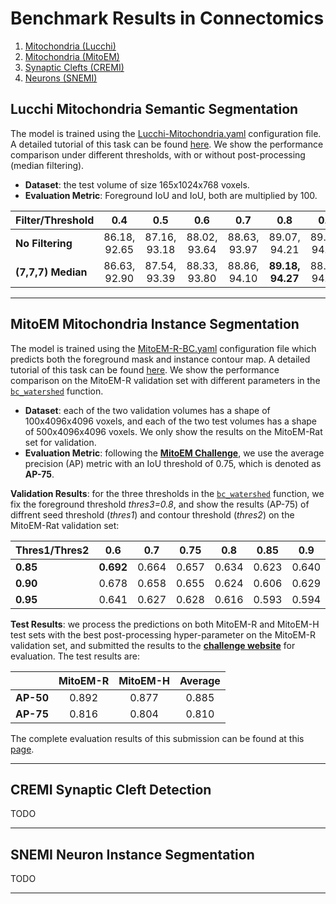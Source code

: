 # Benchmark Results in Connectomics

1. [Mitochondria (Lucchi)](#lucchi)
2. [Mitochondria (MitoEM)](#mitoem)
3. [Synaptic Clefts (CREMI)](#cremi)
4. [Neurons (SNEMI)](#snemi)

## Lucchi Mitochondria Semantic Segmentation <a name="lucchi"></a>

The model is trained using the [Lucchi-Mitochondria.yaml](https://github.com/zudi-lin/pytorch_connectomics/blob/master/configs/Lucchi-Mitochondria.yaml) configuration file. A detailed tutorial of this task can be found [here](https://connectomics.readthedocs.io/en/latest/tutorials/mito.html#semantic-segmentation). We show the performance comparison under different
thresholds, with or without post-processing (median filtering).

* **Dataset**: the test volume of size 165x1024x768 voxels.
* **Evaluation Metric**: Foreground IoU and IoU, both are multiplied by 100.

| Filter/Threshold 	|      0.4     	|      0.5     	|      0.6     	|      0.7     	|      0.8     	|      0.9     	|     0.95     	|
| :----------------     |:------------:	|:------------:	|:------------:	|:------------:	|:------------:	|:------------:	|:------------:	|
| **No Filtering**     	| 86.18, 92.65 	| 87.16, 93.18 	| 88.02, 93.64 	| 88.63, 93.97 	| 89.07, 94.21 	| 89.05, 94.20 	| 88.31, 93.81 	|
| **(7,7,7) Median**   	| 86.63, 92.90 	| 87.54, 93.39 	| 88.33, 93.80 	| 88.86, 94.10 	| **89.18, 94.27** 	| 88.96, 94.15 	| 88.01, 93.66 	|

***

## MitoEM Mitochondria Instance Segmentation <a name="mitoem"></a>

The model is trained using the [MitoEM-R-BC.yaml](https://github.com/zudi-lin/pytorch_connectomics/blob/master/configs/MitoEM/MitoEM-R-BC.yaml) configuration file which predicts both the foreground mask and instance contour map. A detailed tutorial of this task can be found [here](https://connectomics.readthedocs.io/en/latest/tutorials/mito.html#instance-segmentation). We show the performance comparison on the MitoEM-R validation set with different parameters in the [```bc_watershed```](https://zudi-lin.github.io/pytorch_connectomics/build/html/modules/utils.html#connectomics.utils.process.bc_watershed) function.

* **Dataset**: each of the two validation volumes has a shape of 100x4096x4096 voxels, and each of the two test volumes has a shape of 500x4096x4096 voxels. We only show the results on the MitoEM-Rat set for validation.
* **Evaluation Metric**: following the [**MitoEM Challenge**](https://mitoem.grand-challenge.org), we use the average precision (AP) metric with an IoU threshold of 0.75, which is denoted as **AP-75**.

**Validation Results**: for the three thresholds in the [```bc_watershed```](https://zudi-lin.github.io/pytorch_connectomics/build/html/modules/utils.html#connectomics.utils.processing.bc_watershed) function, we fix the foreground threshold *thres3=0.8*, and show the results (AP-75) of diffrent seed threshold (*thres1*) and contour threshold (*thres2*) on the MitoEM-Rat validation set:

| Thres1/Thres2 	|      0.6     	|      0.7     	|      0.75     	|      0.8     	|      0.85     	|      0.9     	|     0.95     	|
| :----------------     |:------------:	|:------------:	|:------------:	|:------------:	|:------------:	|:------------:	|:------------:	|
| **0.85**     	| **0.692** | 0.664 | 0.657 | 0.634 | 0.623 | 0.640 | 0.645 |
| **0.90**   	| 0.678 | 0.658 | 0.655 | 0.624 | 0.606 | 0.629 | 0.632 |
| **0.95**   	| 0.641 | 0.627 | 0.628 | 0.616 | 0.593 | 0.594 | 0.600 |

**Test Results**: we process the predictions on both MitoEM-R and MitoEM-H test sets with the best post-processing hyper-parameter on the MitoEM-R validation set, and submitted the 
results to the [**challenge website**](https://mitoem.grand-challenge.org/evaluation/challenge/leaderboard/) for evaluation. The test results are:

|     | MitoEM-R | MitoEM-H | Average |
| :-- | :--: | :--: | :--: |
| **AP-50** | 0.892 | 0.877 | 0.885 |
| **AP-75** | 0.816 | 0.804 | 0.810 |

The complete evaluation results of this submission can be found at this [page](https://mitoem.grand-challenge.org/evaluation/1a1757dd-c2d8-4aa4-9a01-8b8e504cde42/).

***

## CREMI Synaptic Cleft Detection <a name="cremi"></a>

TODO

***

## SNEMI Neuron Instance Segmentation <a name="snemi"></a>

TODO

***